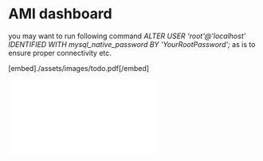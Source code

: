 # AMI dashboard 
   

you may want to run following command *_ALTER USER 'root'@'localhost' IDENTIFIED WITH mysql_native_password BY 'YourRootPassword';_* as is to ensure proper connectivity etc.

  

[embed]./assets/images/todo.pdf[/embed]

![Alt text](./assets/images/todo.pdf?raw=true "TODO")
